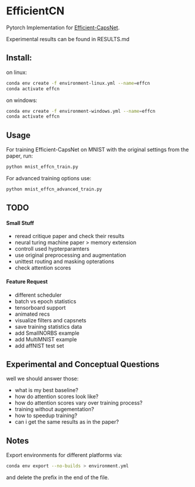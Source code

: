 # EfficientCN
Pytorch Implementation for [Efficient-CapsNet](https://arxiv.org/abs/2101.12491).

Experimental results can be found in RESULTS.md

## Install:

on linux:
```sh
conda env create -f environment-linux.yml --name=effcn
conda activate effcn
```

on windows:
```sh
conda env create -f environment-windows.yml --name=effcn
conda activate effcn
```


## Usage

For training Efficient-CapsNet on MNIST with the original settings from the paper, run:
```sh
python mnist_effcn_train.py
```

For advanced training options use:
```sh
python mnist_effcn_advanced_train.py
```

## TODO

#### Small Stuff
- reread critique paper and check their results
- neural turing machine paper > memory extension
- controll used hypterparamters 
- use original preprocessing and augmentation
- unittest routing and masking opterations
- check attention scores

#### Feature Request
- different scheduler
- batch vs epoch statistics
- tensorboard support
- animated recs
- visualize filters and capsnets
- save training statistics data
- add SmallNORBS example
- add MultiMNIST example
- add affNIST test set

## Experimental and Conceptual Questions
well we should answer those:
- what is my best baseline?
- how do attention scores look like?
- how do attention scores vary over training process?
- training without augementation?
- how to speedup training?
- can i get the same results as in the paper?


## Notes

Export environments for different platforms via:

```sh
conda env export --no-builds > environment.yml
```

and delete the prefix in the end of the file.